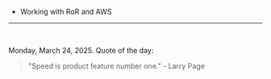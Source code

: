 - Working with RoR and AWS

---

<br>

<!-- quote_marker -->
Monday, March 24, 2025. Quote of the day:

> "Speed is product feature number one." - Larry Page
